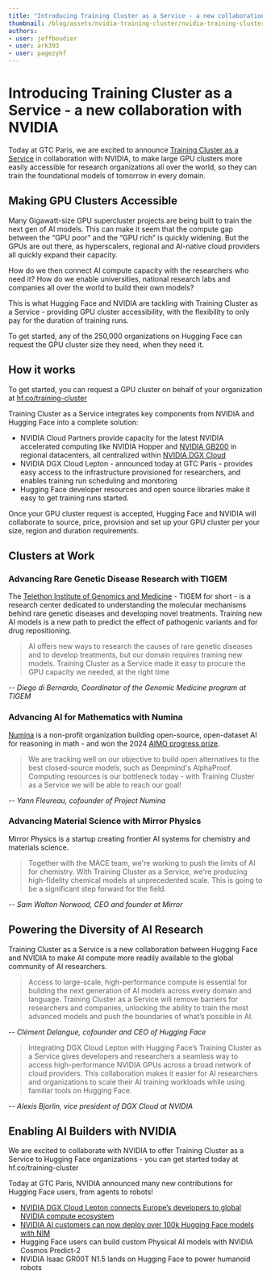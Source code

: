 ```yaml
---
title: "Introducing Training Cluster as a Service - a new collaboration with NVIDIA" 
thumbnail: /blog/assets/nvidia-training-cluster/nvidia-training-cluster-thumbnail-compressed.png
authors:
- user: jeffboudier
- user: ark393
- user: pagezyhf
---
```


# Introducing Training Cluster as a Service - a new collaboration with NVIDIA

Today at GTC Paris, we are excited to announce [Training Cluster as a Service](https://huggingface.co/training-cluster) in collaboration with NVIDIA, to make large GPU clusters more easily accessible for research organizations all over the world, so they can train the foundational models of tomorrow in every domain.

## Making GPU Clusters Accessible

Many Gigawatt-size GPU supercluster projects are being built to train the next gen of AI models. This can make it seem that the compute gap between the “GPU poor” and the “GPU rich” is quickly widening. But the GPUs are out there, as hyperscalers, regional and AI-native cloud providers all quickly expand their capacity. 

How do we then connect AI compute capacity with the researchers who need it? How do we enable universities, national research labs and companies all over the world to build their own models?

This is what Hugging Face and NVIDIA are tackling with Training Cluster as a Service - providing GPU cluster accessibility, with the flexibility to only pay for the duration of training runs.

To get started, any of the 250,000 organizations on Hugging Face can request the GPU cluster size they need, when they need it.

## How it works

To get started, you can request a GPU cluster on behalf of your organization at [hf.co/training-cluster](https://huggingface.co/training-cluster)
 
Training Cluster as a Service integrates key components from NVIDIA and Hugging Face into a complete solution:
- NVIDIA Cloud Partners provide capacity for the latest NVIDIA accelerated computing like NVIDIA Hopper and [NVIDIA GB200](https://www.nvidia.com/en-us/data-center/gb200-nvl72/) in regional datacenters, all centralized within [NVIDIA DGX Cloud](https://www.nvidia.com/en-us/data-center/dgx-cloud/?ncid=pa-srch-goog-128355-DGX-Brand-prsp&_bt=749738455198&_bk=nvidia%20dgx%20cloud&_bm=b&_bn=g&_bg=180515995564&gad_source=1&gad_campaignid=22505579974&gbraid=0AAAAAD4XAoGVodXdazBIYN4fH53MAZVLQ&gclid=EAIaIQobChMI98m9zOjdjQMVLBHUAR2l4hg5EAAYASAAEgKMZvD_BwE)
- NVIDIA DGX Cloud Lepton - announced today at GTC Paris - provides easy access to the infrastructure provisioned for researchers, and enables training run scheduling and monitoring
- Hugging Face developer resources and open source libraries make it easy to get training runs started.

Once your GPU cluster request is accepted, Hugging Face and NVIDIA will collaborate to source, price, provision and set up your GPU cluster per your size, region and duration requirements.

## Clusters at Work

### Advancing Rare Genetic Disease Research with TIGEM

The [Telethon Institute of Genomics and Medicine](https://huggingface.co/TigemAI) - TIGEM for short - is a research center dedicated to understanding the molecular mechanisms behind rare genetic diseases and developing novel treatments. Training new AI models is a new path to predict the effect of pathogenic variants and for drug repositioning.

> AI offers new ways to research the causes of rare genetic diseases and to develop treatments, but our domain requires training new models. Training Cluster as a Service made it easy to procure the GPU capacity we needed, at the right time

-- _Diego di Bernardo, Coordinator of the Genomic Medicine program at TIGEM_

### Advancing AI for Mathematics with Numina

[Numina](https://huggingface.co/AI-MO) is a non-profit organization building open-source, open-dataset AI for reasoning in math - and won the 2024 [AIMO progress prize](https://aimoprize.com/). 

> We are tracking well on our objective to build open alternatives to the best closed-source models, such as Deepmind's AlphaProof. Computing resources is our bottleneck today - with Training Cluster as a Service we will be able to reach our goal!

-- _Yann Fleureau, cofounder of Project Numina_

### Advancing Material Science with Mirror Physics

Mirror Physics is a startup creating frontier AI systems for chemistry and materials science.

> Together with the MACE team, we're working to push the limits of AI for chemistry. With Training Cluster as a Service, we're producing high-fidelity chemical models at unprecedented scale. This is going to be a significant step forward for the field.

-- _Sam Walton Norwood, CEO and founder at Mirror_

## Powering the Diversity of AI Research

Training Cluster as a Service is a new collaboration between Hugging Face and NVIDIA to make AI compute more readily available to the global community of AI researchers.

> Access to large-scale, high-performance compute is essential for building the next generation of AI models across every domain and language. Training Cluster as a Service will remove barriers for researchers and companies, unlocking the ability to train the most advanced models and push the boundaries of what’s possible in AI.

-- _Clément Delangue, cofounder and CEO of Hugging Face_

> Integrating DGX Cloud Lepton with Hugging Face’s Training Cluster as a Service gives developers and researchers a seamless way to access high-performance NVIDIA GPUs across a broad network of cloud providers. This collaboration makes it easier for AI researchers and organizations to scale their AI training workloads while using familiar tools on Hugging Face.

-- _Alexis Bjorlin, vice president of DGX Cloud at NVIDIA_

## Enabling AI Builders with NVIDIA
We are excited to collaborate with NVIDIA to offer Training Cluster as a Service to Hugging Face organizations - you can get started today at hf.co/training-cluster

Today at GTC Paris, NVIDIA announced many new contributions for Hugging Face users, from agents to robots!
- [NVIDIA DGX Cloud Lepton connects Europe’s developers to global NVIDIA compute ecosystem](https://nvidianews.nvidia.com/news/nvidia-dgx-cloud-lepton-connects-europes-developers-to-global-nvidia-compute-ecosystem)
- [NVIDIA AI customers can now deploy over 100k Hugging Face models with NIM](https://developer.nvidia.com/blog/simplify-llm-deployment-and-ai-inference-with-unified-nvidia-nim-workflow/)
- Hugging Face users can build custom Physical AI models with NVIDIA Cosmos Predict-2
- NVIDIA Isaac GR00T N1.5 lands on Hugging Face to power humanoid robots
